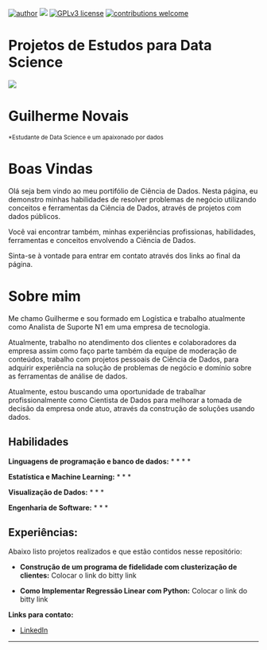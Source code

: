 [![author](https://img.shields.io/badge/author-guilherme-red.svg)](https://www.linkedin.com/in/guilherme-novais-84b161163/) [![](https://img.shields.io/badge/python-3.7+-blue.svg)](https://www.python.org/downloads/release/python-365/) [![GPLv3 license](https://img.shields.io/badge/License-GPLv3-blue.svg)](http://perso.crans.org/besson/LICENSE.html) [![contributions welcome](https://img.shields.io/badge/contributions-welcome-brightgreen.svg?style=flat)](https://github.com/GuilhermeGNO?tab=repositories)

# Projetos de Estudos para Data Science
![](https://github.com/GuilhermeGNO/Projetos-Estudos-Data-Science/blob/main/banner.png)

# Guilherme Novais
<sub>*Estudante de Data Science e um apaixonado por dados</sub>

# Boas Vindas
Olá seja bem vindo ao meu portifólio de Ciência de Dados. Nesta página, eu demonstro minhas habilidades de resolver problemas de negócio utilizando conceitos e ferramentas da Ciência de Dados, através de projetos com dados públicos.

Você vai encontrar também, minhas experiências profissionas, habilidades, ferramentas e conceitos envolvendo a Ciência de Dados.

Sinta-se à vontade para entrar em contato através dos links ao final da página.


# Sobre mim

Me chamo Guilherme e sou formado em Logística e trabalho atualmente como Analista de Suporte N1 em uma empresa de tecnologia.

Atualmente, trabalho no atendimento dos clientes e colaboradores da empresa assim como faço parte também da equipe de moderação de conteúdos, trabalho com projetos pessoais de Ciência de Dados, para adquirir experiência na solução de problemas de negócio e domínio sobre as ferramentas de análise de dados.

Atualmente, estou buscando uma oportunidade de trabalhar profissionalmente como Cientista de Dados para melhorar a tomada de decisão da empresa onde atuo, através da construção de soluções usando dados.

## Habilidades


**Linguagens de programação e banco de dados:** 
* 
*
*
*

**Estatística e Machine Learning:** 
*
*
*

**Visualização de Dados:**
*
*
*

**Engenharia de Software:**
*
*
*

## Experiências:
Abaixo listo projetos realizados e que estão contidos nesse repositório:

* **Construção de um programa de fidelidade com clusterização de clientes:** Colocar o link do bitty link



* **Como Implementar Regressão Linear com Python:** Colocar o link do bitty link



**Links para contato:**
* [LinkedIn](https://www.linkedin.com/in/guilherme-novais-84b161163/)



---
